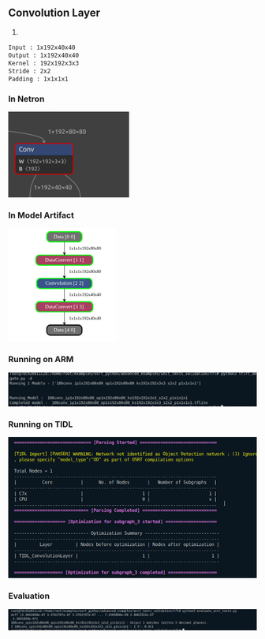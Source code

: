 ## Convolution Layer
1. 
```
Input : 1x192x40x40
Output : 1x192x40x40
Kernel : 192x192x3x3
Stride : 2x2
Padding : 1x1x1x1
```
### In Netron
![alt text](image-46.png)
### In Model Artifact
![alt text](image-50.png)
### Running on ARM
![alt text](image-47.png)
### Running on TIDL
![alt text](image-48.png)
### Evaluation
![alt text](image-49.png)


